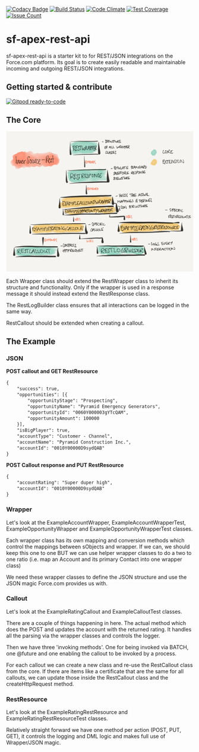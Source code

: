 [![Codacy Badge](https://api.codacy.com/project/badge/Grade/f3b49a10ff0e49428cca7bf5ed25e66d)](https://app.codacy.com/app/florianhoehn/sf-apex-rest-api?utm_source=github.com&utm_medium=referral&utm_content=florianhoehn/sf-apex-rest-api&utm_campaign=badger)
[![Build Status](https://travis-ci.org/florianhoehn/sf-apex-rest-api.svg?branch=master)](https://travis-ci.org/florianhoehn/sf-apex-rest-api)
[![Code Climate](https://codeclimate.com/github/florianhoehn/sf-apex-rest-api/badges/gpa.svg)](https://codeclimate.com/github/florianhoehn/sf-apex-rest-api)
[![Test Coverage](https://codeclimate.com/github/florianhoehn/sf-apex-rest-api/badges/coverage.svg)](https://codeclimate.com/github/florianhoehn/sf-apex-rest-api/coverage)
[![Issue Count](https://codeclimate.com/github/florianhoehn/sf-apex-rest-api/badges/issue_count.svg)](https://codeclimate.com/github/florianhoehn/sf-apex-rest-api)

# sf-apex-rest-api
sf-apex-rest-api is a starter kit to for REST/JSON integrations on the Force.com platform. Its goal is to create easily readable and maintainable incoming and outgoing REST/JSON integrations.

## Getting started & contribute
[![Gitpod ready-to-code](https://img.shields.io/badge/Gitpod-ready--to--code-blue?logo=gitpod)](https://gitpod.io/#https://github.com/florianhoehn/sf-apex-rest-api)

## The Core
![Architecture](architecture.png)

Each Wrapper class should extend the RestWrapper class to inherit its structure and functionality. Only if the wrapper is used in a response message it should instead extend the RestResponse class.

The RestLogBuilder class ensures that all interactions can be logged in the same way.

RestCallout should be extended when creating a callout.

## The Example
### JSON

**POST callout and GET RestResource**
```
{
	"success": true,
	"opportunities": [{
		"opportunityStage": "Prospecting",
		"opportunityName": "Pyramid Emergency Generators",
		"opportunityId": "0060Y000003gYTcQAM",
		"opportunityAmount": 100000
	}],
	"isBigPlayer": true,
	"accountType": "Customer - Channel",
	"accountName": "Pyramid Construction Inc.",
	"accountId": "0010Y00000D9sydQAB"
}
```

**POST Callout response and PUT RestResource**

```
{
	"accountRating": "Super duper high",
	"accountId": "0010Y00000D9sydQAB"
}
```

### Wrapper
Let's look at the ExampleAccountWrapper, ExampleAccountWrapperTest, ExampleOpportunityWrapper and ExampleOpportunityWrapperTest classes.

Each wrapper class has its own mapping and conversion methods which control the mappings between sObjects and wrapper. If we can, we should keep this one to one BUT we can use helper wrapper classes to do a two to one ratio (i.e. map an Account and its primary Contact into one wrapper class)

We need these wrapper classes to define the JSON structure and use the JSON magic Force.com provides us with.

### Callout
Let's look at the ExampleRatingCallout and ExampleCalloutTest classes.

There are a couple of things happening in here. The actual method which does the POST and updates the account with the returned rating. It handles all the parsing via the wrapper classes and controls the logger.

Then we have three 'invoking methods'.
One for being invoked via BATCH, one @future and one enabling the callout to be invoked by a process.

For each callout we can create a new class and re-use the RestCallout class from the core. If there are items like a certificate that are the same for all callouts, we can update those inside the RestCallout class and the createHttpRequest method.

### RestResource
Let's look at the ExampleRatingRestResource and ExampleRatingRestResourceTest classes.

Relatively straight forward we have one method per action (POST, PUT, GET), it controls the logging and DML logic and makes full use of Wrapper/JSON magic.